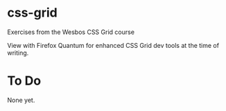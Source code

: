 # css-grid
Exercises from the Wesbos CSS Grid course

View with Firefox Quantum for enhanced CSS Grid dev tools at the time of writing.

# To Do
None yet.
